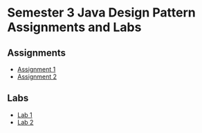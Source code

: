 # Semester 3 Java Design Pattern Assignments and Labs

## Assignments
- [Assignment 1](https://github.com/RyanRen2023/s3ooplabs/tree/Assignment01)
- [Assignment 2](https://github.com/RyanRen2023/s3ooplabs/tree/Assignment02)

## Labs
- [Lab 1](https://github.com/RyanRen2023/s3ooplabs/tree/Lab01)
- [Lab 2](https://github.com/RyanRen2023/s3ooplabs/tree/Lab02)
